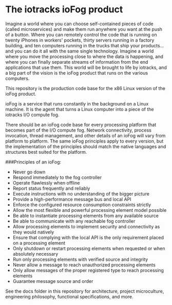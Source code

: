 # The iotracks ioFog product

Imagine a world where you can choose self-contained pieces of code (called microservices) and make them run anywhere you want at the push of a button. Where you can remotely control the code that is running on twenty iPhones in workers' pockets, thirty servers running in a factory building, and ten computers running in the trucks that ship your products... and you can do it all with the same single technology. Imagine a world where you move the processing close to where the data is happening, and where you can finally separate streams of information from the end applications that use them. This world will be brought to life by iotracks, and a big part of the vision is the ioFog product that runs on the various computers.

This repository is the production code base for the x86 Linux version of the ioFog product.

ioFog is a service that runs constantly in the background on a Linux machine. It is the agent that turns a Linux computer into a piece of the iotracks I/O compute fog.

There should be an ioFog code base for every processing platform that becomes part of the I/O compute fog. Network connectivity, process invocation, thread management, and other details of an ioFog will vary from platform to platform. The same ioFog principles apply to every version, but the implementation of the principles should match the native languages and structures best suited for the platform.

###Principles of an ioFog:

* Never go down
* Respond immediately to the fog controller
* Operate flawlessly when offline
* Report status frequently and reliably
* Execute instructions with no understanding of the bigger picture
* Provide a high-performance message bus and local API
* Enforce the configured resource consumption constraints strictly
* Allow the most flexible and powerful processing element model possible
* Be able to instantiate processing elements from any available source
* Be able to communicate with any reachable fog controller
* Allow processing elements to implement security and connectivity as they would natively
* Ensure that complying with the local API is the only requirement placed on a processing element
* Only shutdown or restart processing elements when requested or when absolutely necessary
* Run only processing elements with verified source and integrity
* Never allow a message to reach unauthorized processing elements
* Only allow messages of the proper registered type to reach processing elements
* Guarantee message source and order


See the docs folder in this repository for architecture, project microculture, engineering philosophy, functional specifications, and more.
